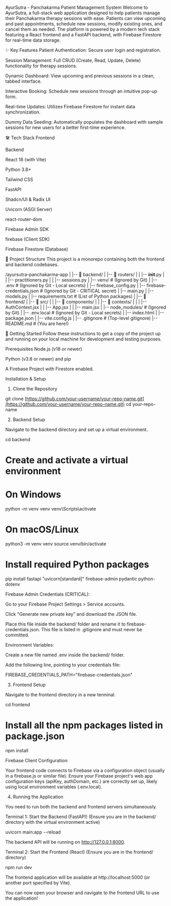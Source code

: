 AyurSutra - Panchakarma Patient Management System
Welcome to AyurSutra, a full-stack web application designed to help patients manage their Panchakarma therapy sessions with ease. Patients can view upcoming and past appointments, schedule new sessions, modify existing ones, and cancel them as needed. The platform is powered by a modern tech stack featuring a React frontend and a FastAPI backend, with Firebase Firestore for real-time data storage.

✨ Key Features
Patient Authentication: Secure user login and registration.

Session Management: Full CRUD (Create, Read, Update, Delete) functionality for therapy sessions.

Dynamic Dashboard: View upcoming and previous sessions in a clean, tabbed interface.

Interactive Booking: Schedule new sessions through an intuitive pop-up form.

Real-time Updates: Utilizes Firebase Firestore for instant data synchronization.

Dummy Data Seeding: Automatically populates the dashboard with sample sessions for new users for a better first-time experience.

🛠️ Tech Stack
Frontend

Backend

React 18 (with Vite)

Python 3.8+

Tailwind CSS

FastAPI

Shadcn/UI & Radix UI

Uvicorn (ASGI Server)

react-router-dom

Firebase Admin SDK

firebase (Client SDK)

Firebase Firestore (Database)

📂 Project Structure
This project is a monorepo containing both the frontend and backend codebases.

/ayursutra-panchakarma-app
|
|-- 📂 backend/
|   |-- 📂 routers/
|   |   |-- __init__.py
|   |   |-- practitioners.py
|   |   |-- sessions.py
|   |-- venv/               # (Ignored by Git)
|   |-- .env                # (Ignored by Git - Local secrets)
|   |-- firebase_config.py
|   |-- firebase-credentials.json # (Ignored by Git - CRITICAL secret)
|   |-- main.py
|   |-- models.py
|   |-- requirements.txt      # (List of Python packages)
|
|-- 📂 frontend/
|   |-- 📂 src/
|   |   |-- 📂 components/
|   |   |-- 📂 contexts/
|   |   |   |-- AuthContext.jsx
|   |   |-- App.jsx
|   |   |-- main.jsx
|   |-- node_modules/       # (Ignored by Git)
|   |-- .env.local          # (Ignored by Git - Local secrets)
|   |-- index.html
|   |-- package.json
|   |-- vite.config.js
|
|-- .gitignore              # (Top-level gitignore)
|-- README.md               # (You are here!)


🚀 Getting Started
Follow these instructions to get a copy of the project up and running on your local machine for development and testing purposes.

Prerequisites
Node.js (v18 or newer)

Python (v3.8 or newer) and pip

A Firebase Project with Firestore enabled.

Installation & Setup
1. Clone the Repository

git clone [https://github.com/your-username/your-repo-name.git](https://github.com/your-username/your-repo-name.git)
cd your-repo-name

2. Backend Setup

Navigate to the backend directory and set up a virtual environment.

cd backend

# Create and activate a virtual environment
# On Windows
python -m venv venv
venv\Scripts\activate

# On macOS/Linux
python3 -m venv venv
source venv/bin/activate

# Install required Python packages
pip install fastapi "uvicorn[standard]" firebase-admin pydantic python-dotenv

Firebase Admin Credentials (CRITICAL):

Go to your Firebase Project Settings > Service accounts.

Click "Generate new private key" and download the JSON file.

Place this file inside the backend/ folder and rename it to firebase-credentials.json. This file is listed in .gitignore and must never be committed.

Environment Variables:

Create a new file named .env inside the backend/ folder.

Add the following line, pointing to your credentials file:

FIREBASE_CREDENTIALS_PATH="firebase-credentials.json"

3. Frontend Setup

Navigate to the frontend directory in a new terminal.

cd frontend

# Install all the npm packages listed in package.json
npm install

Firebase Client Configuration:

Your frontend code connects to Firebase via a configuration object (usually in a firebase.js or similar file). Ensure your Firebase project's web app configuration keys (apiKey, authDomain, etc.) are correctly set up, likely using local environment variables (.env.local).

4. Running the Application

You need to run both the backend and frontend servers simultaneously.

Terminal 1: Start the Backend (FastAPI)
(Ensure you are in the backend/ directory with the virtual environment active)

uvicorn main:app --reload

The backend API will be running on http://127.0.0.1:8000.

Terminal 2: Start the Frontend (React)
(Ensure you are in the frontend/ directory)

npm run dev

The frontend application will be available at http://localhost:5000 (or another port specified by Vite).

You can now open your browser and navigate to the frontend URL to use the application!
